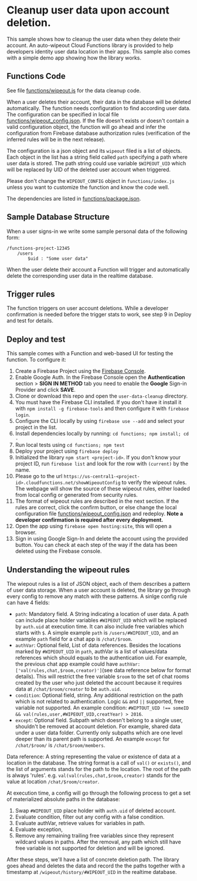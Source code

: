 # Cleanup user data upon account deletion.

This sample shows how to cleanup the user data when they delete their account. An auto-wipeout Cloud Functions library is provided to help developers identity user data location in their apps. This sample also comes with a simple demo app showing how the library works.


## Functions Code

See file [functions/wipeout.js](functions/wipeout.js) for the data cleanup code.

When a user deletes their account, their data in the database will be deleted
automatically. The function needs configuration to find according user data.
The configuration can be specified in local file
[functions/wipeout_config.json](functions/wipeout_conifg.json). If the file
doesn't exists or doesn't contain a valid configuration object, the function
will go ahead and infer the configuration from Firebase database authorization
rules (verification of the inferred rules will be in the next release).

The configuration is a json object and its `wipeout` filed is a list of objects.
Each object in the list has a string field called `path` specifying a path where
user data is stored. The path string could use variable `$WIPEOUT_UID` which
will be replaced by UID of the deleted user account when triggered.

Please don't change the `WIPEOUT_CONFIG` object in `functions/index.js` unless
you want to customize the function and know the code well.

The dependencies are listed in [functions/package.json](functions/package.json).


## Sample Database Structure

When a user signs-in we write some sample personal data of the following form:

```
/functions-project-12345
    /users
        $uid : "Some user data"
```

When the user delete their account a Function will trigger and automatically
delete the corresponding user data in the realtime database.

## Trigger rules

The function triggers on user account deletions. While a developer confirmation is needed before the trigger stats to work, see step 9 in Deploy and test for details.


## Deploy and test

This sample comes with a Function and web-based UI for testing the function.
To configure it:

 1. Create a Firebase Project using the
  [Firebase Console](https://console.firebase.google.com).
 1. Enable Google Auth. In the Firebase Console open the
  **Authentication** section > **SIGN IN METHOD** tab
  you need to enable the **Google** Sign-in Provider and click **SAVE**.
 1. Clone or download this repo and open the `user-data-cleanup` directory.
 1. You must have the Firebase CLI installed. If you don't have it install it
  with `npm install -g firebase-tools` and then configure it with
  `firebase login`.
 1. Configure the CLI locally by using `firebase use --add` and select 
 your project in the list.
 1. Install dependencies locally by running: `cd functions; npm install; cd -`
 1. Run local tests using `cd functions; npm test`
 1. Deploy your project using `firebase deploy`
 1. Initialized the library `npm start <project-id>`. If you don't know your project ID, run `firebase list` and look for the row with `(current)` by the name.
 1. Please go to the url
  `https://us-central1-<project-id>.cloudfunctions.net/showWipeoutConfig` to
  verify the wipeout rules. The webpage will show the source of these wipeout rules, either loaded  from local config or generated from security rules. 
1. The format of wipeout rules are described in the next section. If the rules are correct, click the confirm button,
  or else change the local configuration file
  [functions/wipeout_config.json](functions/wipeout_conifg.json) and redeploy.
  **Note a developer confirmation is required after every deployment.**
 1. Open the app using `firebase open hosting:site`, this will open a browser.
 1. Sign in using Google Sign-In and delete the account using
  the provided button. You can check at each step of the way if the data
  has been deleted using the Firebase console.
 
## Understanding the wipeout rules
The wiepout rules is a list of JSON object, each of them describes a pattern of user data storage. When a user account is deleted, the library go through every config to remove any match with these patterns.
A sinlge config rule can have 4 fields:
- `path`: Mandatory field. A String indicating a location of user data. A path can include place holder variables `#WIPEOUT_UID` which will be replaced by `auth.uid` at execution time. It can also include free variables which starts with `$`. A simple example `path` is `/users/#WIPEOUT_UID`, and an example `path` field for a chat app is `/chat/$room`.
- `authVar`: Optional field, List of data references. Besides the locations marked by `#WIPEOUT_UID` in  `path`, authVar is a list of values/data references which should equals to the authentication uid. For example, the previous chat app example could have `authVar: ['val(rules,chat,$room,creator)']`(see data reference below for format details). This will restrict the free variable `$room` to the set of chat rooms created by the user who just deleted the account because it requires data at `/chat/$room/creator` to be `auth.uid`.
- `condition`: Optional field, string. Any additional restriction on the path which is not related to authentication. Logic `&&` and `||` supported, free variable not supported. An example condition: `#WIPTOUT_UID !== someID && val(rules,user,#WIPEOUT_UID,creatYear) > 2016`. 
- `except`: Optional field. Subpath which doesn't belong to a single user, shouldn't be removed at account deletion. For example, shared data under a user data folder. Currently only subpaths which are one level deeper than its parent path is supported. An example `except` for `/chat/$room/` is `/chat/$room/members`.

Data reference: A string representing the value or existence of data at a location in the database. The string format is a call of `val()` or `exists()`, and the list of arguments stands for the path to the location. The root of the path is always 'rules'. e.g. `val(val(rules,chat,$room,creator)` stands for the value at location `/chat/$room/creator`.

At execution time, a config will go through the following process to get a set of materialized absolute paths in the database:
1. Swap `#WIPEOUT_UID` place holder with `auth.uid` of deleted account.
1. Evaluate condition, filter out any config with a false condition.
1. Evaluate authVar, retrieve values for variables in path.
1. Evaluate exception,
1. Remove any remaining trailing free variables since they represent wildcard values in paths. After the removal, any path which still have free variable is not supported for deletion and will be ignored.

After these steps, we'll have a list of concrete deletion path. The library goes ahead and deletes the data and record the the paths together with a timestamp at `/wipeout/history/#WIPEOUT_UID` in the realtime database.
